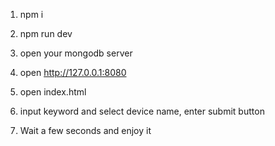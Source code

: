 1. npm i

2. npm run dev

3. open your mongodb server

3. open  http://127.0.0.1:8080

4. open  index.html

5. input keyword and select device name, enter submit button

4. Wait a few seconds and enjoy it